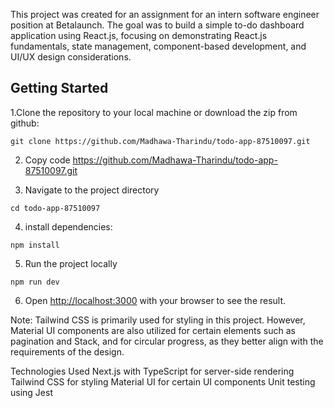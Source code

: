 This project was created for an assignment for an intern software engineer position at Betalaunch. The goal was to build a simple to-do dashboard application using React.js, focusing on demonstrating React.js fundamentals, state management, component-based development, and UI/UX design considerations.

## Getting Started

1.Clone the repository to your local machine or download the zip from github:
```
git clone https://github.com/Madhawa-Tharindu/todo-app-87510097.git
```
2. Copy code
https://github.com/Madhawa-Tharindu/todo-app-87510097.git

3. Navigate to the project directory
```
cd todo-app-87510097
```

4. install dependencies: 
```
npm install
```

5. Run the project locally
```
npm run dev
```

6. Open [http://localhost:3000](http://localhost:3000) with your browser to see the result.

Note: Tailwind CSS is primarily used for styling in this project. However, Material UI components are also utilized for certain elements such as pagination and Stack, and for circular progress, as they better align with the requirements of the design.

Technologies Used
Next.js with TypeScript for server-side rendering
Tailwind CSS for styling
Material UI for certain UI components
Unit testing using Jest

